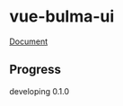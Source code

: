 # vue-bulma-ui

<a href="https://delylaric.github.io/vue-bulma-demo-doc/">Document</a>

## Progress

developing 0.1.0
